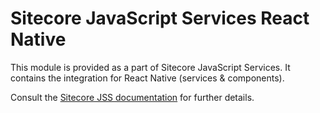 # Sitecore JavaScript Services React Native

This module is provided as a part of Sitecore JavaScript Services. It contains the integration for React Native (services & components).

Consult the [Sitecore JSS documentation](https://jss.sitecore.net) for further details.

